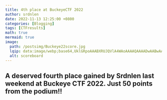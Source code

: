 ```yaml
---
title: 4th place at BuckeyeCTF 2022
author: srdnlen
date: 2022-11-13 12:25:00 +0800
categories: [Blogging]
tags: [CTFresults]
math: true
mermaid: true
image:
  path: /postsimg/Buckeye22score.jpg
  lqip: data:image/webp;base64,UklGRpoAAABXRUJQVlA4WAoAAAAQAAAADwAABwAAQUxQSDIAAAARL0AmbZurmr57yyIiqE8oiG0bejIYEQTgqiDA9vqnsUSI6H+oAERp2HZ65qP/VIAWAFZQOCBCAAAA8AEAnQEqEAAIAAVAfCWkAALp8sF8rgRgAP7o9FDvMCkMde9PK7euH5M1m6VWoDXf2FkP3BqV0ZYbO6NA/VFIAAAA
  alt: scoreboard
---
```

A deserved fourth place gained by Srdnlen last weekend at Buckeye CTF 2022. Just 50 points from the podium!! 
---
